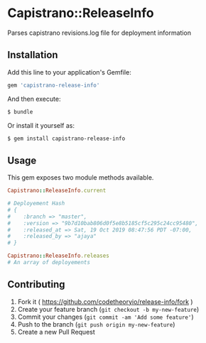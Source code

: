 # Capistrano::ReleaseInfo

Parses capistrano revisions.log file for deployment information

## Installation

Add this line to your application's Gemfile:

``` ruby
gem 'capistrano-release-info'
```

And then execute:

``` bash
$ bundle
```

Or install it yourself as:

``` bash
$ gem install capistrano-release-info
```

## Usage

This gem exposes two module methods available.

``` ruby
Capistrano::ReleaseInfo.current

# Deployement Hash
# {
#    :branch => "master",
#    :version => "9b7d10bab806d0f5e8b5185cf5c295c24cc95480",
#    :released_at => Sat, 19 Oct 2019 08:47:56 PDT -07:00,
#    :released_by => "ajaya"
# }
```

``` ruby
Capistrano::ReleaseInfo.releases
# An array of deployements
```

## Contributing

1. Fork it ( https://github.com/codetheoryio/release-info/fork )
2. Create your feature branch (`git checkout -b my-new-feature`)
3. Commit your changes (`git commit -am 'Add some feature'`)
4. Push to the branch (`git push origin my-new-feature`)
5. Create a new Pull Request
